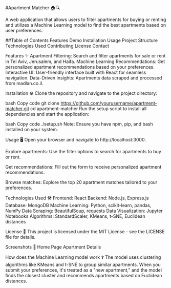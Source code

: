 #Apartment Matcher 🏠🔍

A web application that allows users to filter apartments for buying or renting and utilizes a Machine Learning model to find the best apartments based on user preferences.


##Table of Contents
Features
Demo
Installation
Usage
Project Structure
Technologies Used
Contributing
License
Contact

Features ✨
Apartment Filtering: Search and filter apartments for sale or rent in Tel Aviv, Jerusalem, and Haifa.
Machine Learning Recommendations: Get personalized apartment recommendations based on your preferences.
Interactive UI: User-friendly interface built with React for seamless navigation.
Data-Driven Insights: Apartments data scraped and processed from madlan.co.il.

Installation ⚙️
Clone the repository and navigate to the project directory:

bash
Copy code
git clone https://github.com/yourusername/apartment-matcher.git
cd apartment-matcher
Run the setup script to install all dependencies and start the application:

bash
Copy code
./setup.sh
Note: Ensure you have npm, pip, and bash installed on your system.

Usage 🖥️
Open your browser and navigate to http://localhost:3000.

Explore apartments: Use the filter options to search for apartments to buy or rent.


Get recommendations: Fill out the form to receive personalized apartment recommendations.


Browse matches: Explore the top 20 apartment matches tailored to your preferences.

Technologies Used 🛠️
Frontend: React
Backend: Node.js, Express.js
Database: MongoDB
Machine Learning: Python, scikit-learn, pandas, NumPy
Data Scraping: BeautifulSoup, requests
Data Visualization: Jupyter Notebooks
Algorithms: StandardScaler, KMeans, t-SNE, Euclidean distances

License 📄
This project is licensed under the MIT License - see the LICENSE file for details.

Screenshots 📸
Home Page	Apartment Details

How does the Machine Learning model work ❓
The model uses clustering algorithms like KMeans and t-SNE to group similar apartments. When you submit your preferences, it's treated as a "new apartment," and the model finds the closest cluster and recommends apartments based on Euclidean distances.
